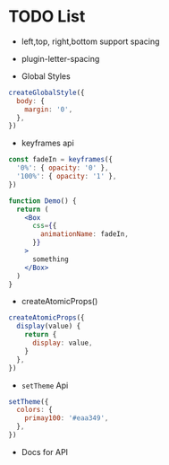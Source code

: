 # TODO List

- left,top, right,bottom support spacing

- plugin-letter-spacing

- Global Styles

```js
createGlobalStyle({
  body: {
    margin: '0',
  },
})
```

- keyframes api

```jsx
const fadeIn = keyframes({
  '0%': { opacity: '0' },
  '100%': { opacity: '1' },
})

function Demo() {
  return (
    <Box
      css={{
        animationName: fadeIn,
      }}
    >
      something
    </Box>
  )
}
```

- createAtomicProps()

```jsx
createAtomicProps({
  display(value) {
    return {
      display: value,
    }
  },
})
```

- `setTheme` Api

```js
setTheme({
  colors: {
    primay100: '#eaa349',
  },
})
```

- Docs for API
